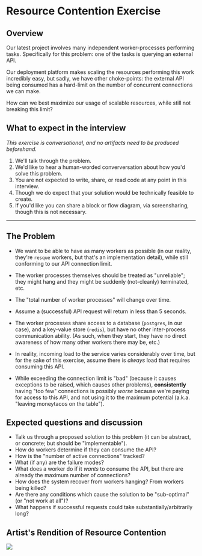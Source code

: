 # Resource Contention Exercise

## Overview

Our latest project involves many independent worker-processes performing tasks. Specifically for this problem: one of the tasks is querying an external API.

Our deployment platform makes scaling the resources performing this work incredibly easy, but sadly, we have other choke-points: the external API being consumed has a hard-limit on the number of concurrent connections we can make.

How can we best maximize our usage of scalable resources, while still not breaking this limit?

## What to expect in the interview

_This exercise is conversational, and no artifacts need to be produced beforehand._

1. We'll talk through the problem.
1. We'd like to hear a human-worded converversation about how you'd solve this problem.
1. You are not expected to write, share, or read code at any point in this interview.
1. Though we do expect that your solution would be technically feasible to create.
1. If you'd like you can share a block or flow diagram, via screensharing, though this is not necessary.

---

## The Problem

* We want to be able to have as many workers as possible (in our reality, they're `resque` workers, but that's an implementation detail), while still conforming to our API connection limit.

* The worker processes themselves should be treated as "unreliable"; they might hang and they might be suddenly (not-cleanly) terminated, etc.

* The "total number of worker processes" will change over time.

* Assume a (successful) API request will return in less than 5 seconds.

* The worker processes share access to a database (`postgres`, in our case), and a key-value store (`redis`), but have no other inter-process communication ability. (As such, when they start, they have no direct awareness of how many other workers there may be, etc.)

* In reality, incoming load to the service varies considerably over time, but for the sake of this exercise, assume there is _always_ load that requires consuming this API.

* While exceeding the connection limit is "bad" (because it causes exceptions to be raised, which causes other problems), **consistently** having "too few" connections is possibly _worse_ because we're paying for access to this API, and not using it to the maximum potential (a.k.a. "leaving moneytacos on the table").

## Expected questions and discussion

* Talk us through a proposed solution to this problem (it can be abstract, or concrete; but should be "implementable").
* How do workers determine if they can consume the API?
* How is the "number of active connections" tracked?
* What (if any) are the failure modes?
* What does a worker do if it _wants_ to consume the API, but there are already the maximum number of connections?
* How does the system recover from workers hanging? From workers being killed?
* Are there any conditions which cause the solution to be "sub-optimal" (or "not work at all")?
* What happens if successful requests could take substantially/arbitrarily long?

## Artist's Rendition of Resource Contention

![](https://media.tenor.com/images/a6418534ed79eb74f4f62f55f38dc14a/tenor.gif)
